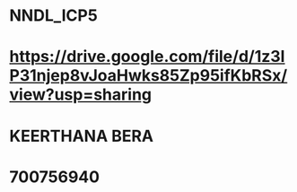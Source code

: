 # NNDL_ICP5
# https://drive.google.com/file/d/1z3IP31njep8vJoaHwks85Zp95ifKbRSx/view?usp=sharing
# KEERTHANA BERA
# 700756940
